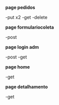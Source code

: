 **page pedidos**

-put x2
-get
-delete

**page formulariocoleta**

-post

**page login adm**

-post
-get

**page home**

-get

**page detalhamento**

-get
